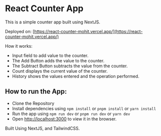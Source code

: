 # React Counter App

This is a simple counter app built using NextJS.

Deployed on: [https://react-counter-mohit.vercel.app/](https://react-counter-mohit.vercel.app/)

How it works:

-   Input field to add value to the counter.
-   The Add Button adds the value to the counter.
-   The Subtract Button subtracts the value from the counter.
-   Count displays the current value of the counter.
-   History shows the values entered and the operation performed.

## How to run the App:

-   Clone the Repository
-   Install dependencies using `npm install` or `pnpm install` or `yarn install`
-   Run the app using `npm run dev` or `pnpm run dev` or `yarn dev`
-   Open [http://localhost:3000](http://localhost:3000) to view it in the browser.

Built Using NextJS, and TailwindCSS.
